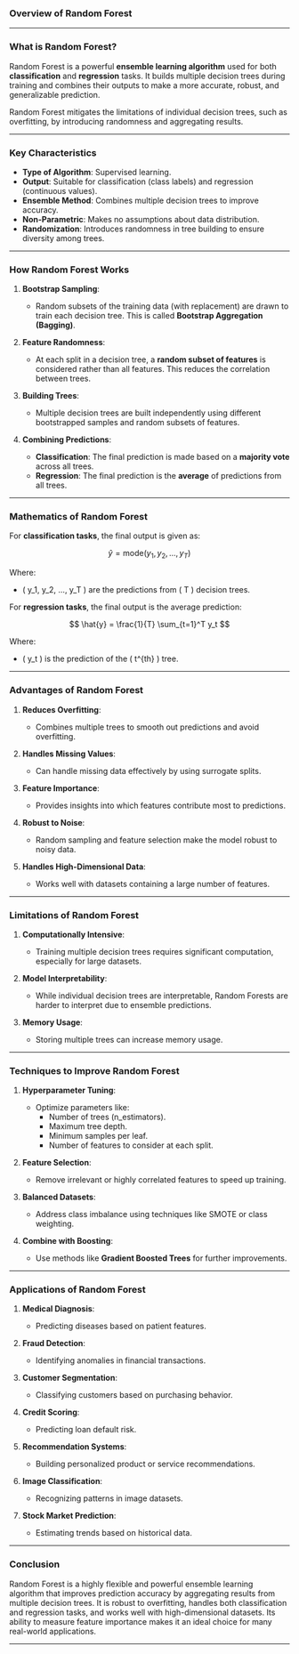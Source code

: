 ### **Overview of Random Forest**

---

### **What is Random Forest?**
Random Forest is a powerful **ensemble learning algorithm** used for both **classification** and **regression** tasks. It builds multiple decision trees during training and combines their outputs to make a more accurate, robust, and generalizable prediction.

Random Forest mitigates the limitations of individual decision trees, such as overfitting, by introducing randomness and aggregating results.

---

### **Key Characteristics**
- **Type of Algorithm**: Supervised learning.
- **Output**: Suitable for classification (class labels) and regression (continuous values).
- **Ensemble Method**: Combines multiple decision trees to improve accuracy.
- **Non-Parametric**: Makes no assumptions about data distribution.
- **Randomization**: Introduces randomness in tree building to ensure diversity among trees.

---

### **How Random Forest Works**

1. **Bootstrap Sampling**:
   - Random subsets of the training data (with replacement) are drawn to train each decision tree. This is called **Bootstrap Aggregation (Bagging)**.

2. **Feature Randomness**:
   - At each split in a decision tree, a **random subset of features** is considered rather than all features. This reduces the correlation between trees.

3. **Building Trees**:
   - Multiple decision trees are built independently using different bootstrapped samples and random subsets of features.

4. **Combining Predictions**:
   - **Classification**: The final prediction is made based on a **majority vote** across all trees.
   - **Regression**: The final prediction is the **average** of predictions from all trees.

---

### **Mathematics of Random Forest**
For **classification tasks**, the final output is given as:

$$
\hat{y} = \text{mode}(y_1, y_2, ..., y_T)
$$

Where:
- \( y_1, y_2, ..., y_T \) are the predictions from \( T \) decision trees.

For **regression tasks**, the final output is the average prediction:

$$
\hat{y} = \frac{1}{T} \sum_{t=1}^T y_t
$$

Where:
- \( y_t \) is the prediction of the \( t^{th} \) tree.

---

### **Advantages of Random Forest**
1. **Reduces Overfitting**:
   - Combines multiple trees to smooth out predictions and avoid overfitting.

2. **Handles Missing Values**:
   - Can handle missing data effectively by using surrogate splits.

3. **Feature Importance**:
   - Provides insights into which features contribute most to predictions.

4. **Robust to Noise**:
   - Random sampling and feature selection make the model robust to noisy data.

5. **Handles High-Dimensional Data**:
   - Works well with datasets containing a large number of features.

---

### **Limitations of Random Forest**
1. **Computationally Intensive**:
   - Training multiple decision trees requires significant computation, especially for large datasets.

2. **Model Interpretability**:
   - While individual decision trees are interpretable, Random Forests are harder to interpret due to ensemble predictions.

3. **Memory Usage**:
   - Storing multiple trees can increase memory usage.

---

### **Techniques to Improve Random Forest**
1. **Hyperparameter Tuning**:
   - Optimize parameters like:
     - Number of trees (n_estimators).
     - Maximum tree depth.
     - Minimum samples per leaf.
     - Number of features to consider at each split.

2. **Feature Selection**:
   - Remove irrelevant or highly correlated features to speed up training.

3. **Balanced Datasets**:
   - Address class imbalance using techniques like SMOTE or class weighting.

4. **Combine with Boosting**:
   - Use methods like **Gradient Boosted Trees** for further improvements.

---

### **Applications of Random Forest**
1. **Medical Diagnosis**:
   - Predicting diseases based on patient features.

2. **Fraud Detection**:
   - Identifying anomalies in financial transactions.

3. **Customer Segmentation**:
   - Classifying customers based on purchasing behavior.

4. **Credit Scoring**:
   - Predicting loan default risk.

5. **Recommendation Systems**:
   - Building personalized product or service recommendations.

6. **Image Classification**:
   - Recognizing patterns in image datasets.

7. **Stock Market Prediction**:
   - Estimating trends based on historical data.

---

### **Conclusion**
Random Forest is a highly flexible and powerful ensemble learning algorithm that improves prediction accuracy by aggregating results from multiple decision trees. It is robust to overfitting, handles both classification and regression tasks, and works well with high-dimensional datasets. Its ability to measure feature importance makes it an ideal choice for many real-world applications.

---


